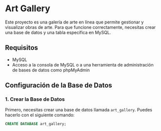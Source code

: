 # Art Gallery

Este proyecto es una galería de arte en línea que permite gestionar y visualizar obras de arte. Para que funcione correctamente, necesitas crear una base de datos y una tabla específica en MySQL.

## Requisitos

- MySQL
- Acceso a la consola de MySQL o a una herramienta de administración de bases de datos como phpMyAdmin

## Configuración de la Base de Datos

### 1. Crear la Base de Datos

Primero, necesitas crear una base de datos llamada `art_gallery`. Puedes hacerlo con el siguiente comando:

```sql
CREATE DATABASE art_gallery;
```
